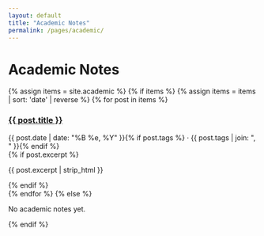 ```yaml
---
layout: default
title: "Academic Notes"
permalink: /pages/academic/
---
```



# Academic Notes


<div class="list">
{% assign items = site.academic %}
{% if items %}
  {% assign items = items | sort: 'date' | reverse %}
  {% for post in items %}
    <article class="item">
      <h3><a href="{{ post.url | relative_url }}">{{ post.title }}</a></h3>
      <div class="meta">{{ post.date | date: "%B %e, %Y" }}{% if post.tags %} · {{ post.tags | join: ", " }}{% endif %}</div>
      {% if post.excerpt %}<p>{{ post.excerpt | strip_html }}</p>{% endif %}
    </article>
  {% endfor %}
{% else %}
  <p class="meta">No academic notes yet.</p>
{% endif %}
</div>